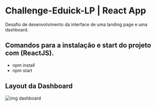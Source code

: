 # Challenge-Eduick-LP | React App
 Desafio de desenvolvimento da interface de uma landing page e uma dashboard.
 
## Comandos para a instalação e start do projeto com (ReactJS).
 
 - npm install
 - npm start
 
## Layout da Dashboard
 
![img dashboard](https://user-images.githubusercontent.com/38119742/115552927-38a9ce00-a283-11eb-8bfe-393b47e582bd.PNG)

